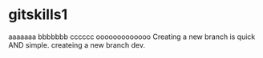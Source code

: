 # gitskills1
aaaaaaa
bbbbbbb
cccccc
ooooooooooooo
Creating a new branch is quick AND simple.
createing a new branch dev.
